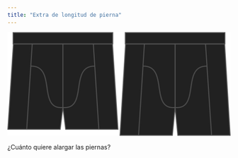 ```yaml
---
title: "Extra de longitud de pierna"
---
```


![La opción de bonus de pierna en Bruce](./legbonus.svg)

¿Cuánto quiere alargar las piernas?




